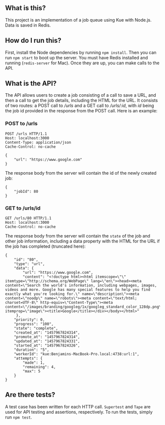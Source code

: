 ## What is this?

This project is an implementation of a job queue using Kue with Node.js. Data is saved in Redis. 

## How do I run this?

First, install the Node dependencies by running `npm install`. Then you can run `npm start` to boot up the server. You must have Redis installed and running (`redis-server` for Mac). Once they are up, you can make calls to the API.

## What is the API?

The API allows users to create a job consisting of a call to save a URL, and then a call to get the job details, including the HTML for the URL. It consists of two routes: a POST call to */urls* and a GET call to */urls/:id*, with *id* being the job id provided in the response from the POST call. Here is an example:

### POST to /urls
    POST /urls HTTP/1.1  
    Host: localhost:3000  
    Content-Type: application/json  
    Cache-Control: no-cache  

    {  
        "url": "https://www.google.com"  
    }  

The response body from the server will contain the id of the newly created job:  

    {
        "jobId": 80
    }  

### GET to /urls/id

    GET /urls/80 HTTP/1.1
    Host: localhost:3000
    Cache-Control: no-cache

The response body from the server will contain the `state` of the job and other job information, including a data property with the HTML for the URL if the job has completed (truncated here):  

    {
        "id": "80",
        "type": "url",
        "data": {
            "url": "https://www.google.com",
            "content": "<!doctype html><html itemscope=\"\" itemtype=\"http://schema.org/WebPage\" lang=\"en\"><head><meta content=\"Search the world's information, including webpages, images, videos and more. Google has many special features to help you find exactly what you're looking for.\" name=\"description\"><meta content=\"noodp\" name=\"robots\"><meta content=\"text/html; charset=UTF-8\" http-equiv=\"Content-Type\"><meta content=\"/images/branding/googleg/1x/googleg_standard_color_128dp.png\" itemprop=\"image\"><title>Google</title></div></body></html>"
         },
        "priority": 0,
        "progress": "100",
        "state": "complete",
        "created_at": "1457967824314",
        "promote_at": "1457967824314",
        "updated_at": "1457967824331",
        "started_at": "1457967824326",
        "duration": "5",
        "workerId": "kue:Benjamins-MacBook-Pro.local:4738:url:1",
        "attempts": {
            "made": 1,
            "remaining": 4,
            "max": 5
        }
    }

## Are there tests?

A test case has been written for each HTTP call. `Supertest` and `Tape` are used for API testing and assertions, respectively. To run the tests, simply run `npm test`. 
